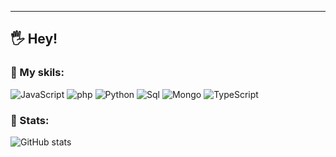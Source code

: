 ---
## 🖐 **Hey!**

### 🔑 My skils:
![JavaScript](https://img.shields.io/badge/JavaScript-090909?style=for-the-badge&logo=javascript) ![php](https://img.shields.io/badge/PHP-090909?style=for-the-badge&logo=php) ![Python](https://img.shields.io/badge/Python-090909?style=for-the-badge&logo=python) ![Sql](https://img.shields.io/badge/Sql-090909?style=for-the-badge&logo=sqlite) ![Mongo](https://img.shields.io/badge/Mongo-090909?style=for-the-badge&logo=mongodb) ![TypeScript](https://img.shields.io/badge/TypeScript-090909?style=for-the-badge&logo=TypeScript)
### 🎫 Stats:
![GitHub stats](https://github-readme-stats.vercel.app/api?username=sadnessofficial&count_private=true&show_icons=true&theme=radical)
